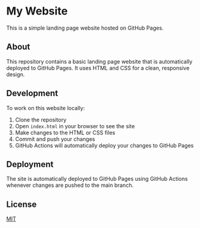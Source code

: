 # My Website

This is a simple landing page website hosted on GitHub Pages.

## About

This repository contains a basic landing page website that is automatically deployed to GitHub Pages. It uses HTML and CSS for a clean, responsive design.

## Development

To work on this website locally:

1. Clone the repository
2. Open `index.html` in your browser to see the site
3. Make changes to the HTML or CSS files
4. Commit and push your changes
5. GitHub Actions will automatically deploy your changes to GitHub Pages

## Deployment

The site is automatically deployed to GitHub Pages using GitHub Actions whenever changes are pushed to the main branch.

## License

[MIT](LICENSE)